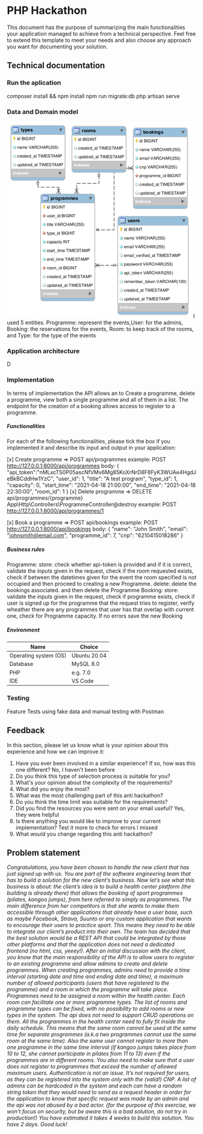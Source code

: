 # PHP Hackathon
This document has the purpose of summarizing the main functionalities your application managed to achieve from a technical perspective. Feel free to extend this template to meet your needs and also choose any approach you want for documenting your solution.



## Technical documentation
### Run the aplication
composer install && npm install
npm run migrate:db 
php artisan serve



### Data and Domain model
![DB structure](docs/images/db.png)
I used 5 entities. Programme: represent the events,User: for the admins, Booking: the reservations for the events, Room: to keep track of the rooms, and Type: for the type of the events
### Application architecture
D
###  Implementation
In terms of implementation the API allows an to Create a programme, delete a programme, view both a single programme and all of them in a list. 
The endpoint for the creation of a booking allows access to register to a programme. 

##### Functionalities
For each of the following functionalities, please tick the box if you implemented it and describe its input and output in your application:

[x] Create programme => POST api/programmes
example: POST http://127.0.0.1:8000/api/programmes 
body: {
    "api_token":"nMLxcTS0P05ascNfVMv6Mg85KoXrNrD8F8FyK3WUAe4HgdJeBkBCddHw1YzC",
    "user_id": 1,
    "title": "A test program",
    "type_id": 1,
    "capacity": 0,
    "start_time": "2021-04-18 21:00:00",
    "end_time": "2021-04-18 22:30:00",
    "room_id": 1
}
[x] Delete programme => DELETE api/programmes/{programme} App\Http\Controllers\ProgrammeController@destroy
example: POST http://127.0.0.1:8000/api/programmes/1 


[x] Book a programme => POST api/bookings
example: POST http://127.0.0.1:8000/api/bookings 
body:
{
    "name": "John Smith",
    "email": "johnsmith@email.com",
    "programme_id": 7,
    "cnp": "6210415018286"
}

##### Business rules
Programme:
    store: check whether api-token is provided and if it is correct, validate the inputs given in the request, check if the room requested exists, check if between the datetimes given for the event the room specified is not occupied and then proceed to creating a new Programme.
    delete: delete the bookings associated. and then delete the Programme
Booking: 
    store: validate the inputs given in the request, check if programme exists, check if user is signed up for the programme that the request tries to register, verify wheather there are any programmes that user has that overlap with current one, check for Programme capacity. If no errors save the new Booking



##### Environment

| Name | Choice |
| ------ | ------ |
| Operating system (OS) |Ubuntu 20.04 |
| Database  | MySQL 8.0|
| PHP | e.g. 7.0 |
| IDE | VS Code |

### Testing
Feature Tests using fake data and manual testing with Postman 

## Feedback
In this section, please let us know what is your opinion about this experience and how we can improve it:

1. Have you ever been involved in a similar experience? If so, how was this one different?
No, I haven't been before
2. Do you think this type of selection process is suitable for you?
3. What's your opinion about the complexity of the requirements?
4. What did you enjoy the most?
5. What was the most challenging part of this anti hackathon?
6. Do you think the time limit was suitable for the requirements?
7. Did you find the resources you were sent on your email useful?
Yes, they were helpful
8. Is there anything you would like to improve to your current implementation?
Test it more to check for errors I missed
9. What would you change regarding this anti hackathon?


## Problem statement
*Congratulations, you have been chosen to handle the new client that has just signed up with us.  You are part of the software engineering team that has to build a solution for the new client’s business.
Now let’s see what this business is about: the client’s idea is to build a health center platform (the building is already there) that allows the booking of sport programmes (pilates, kangoo jumps), from here referred to simply as programmes. The main difference from her competitors is that she wants to make them accessible through other applications that already have a user base, such as maybe Facebook, Strava, Suunto or any custom application that wants to encourage their users to practice sport. This means they need to be able to integrate our client’s product into their own.
The team has decided that the best solution would be a REST API that could be integrated by those other platforms and that the application does not need a dedicated frontend (no html, css, yeeey!). After an initial discussion with the client, you know that the main responsibility of the API is to allow users to register to an existing programme and allow admins to create and delete programmes.
When creating programmes, admins need to provide a time interval (starting date and time and ending date and time), a maximum number of allowed participants (users that have registered to the programme) and a room in which the programme will take place.
Programmes need to be assigned a room within the health center. Each room can facilitate one or more programme types. The list of rooms and programme types can be fixed, with no possibility to add rooms or new types in the system. The api does not need to support CRUD operations on them.
All the programmes in the health center need to fully fit inside the daily schedule. This means that the same room cannot be used at the same time for separate programmes (a.k.a two programmes cannot use the same room at the same time). Also the same user cannot register to more than one programme in the same time interval (if kangoo jumps takes place from 10 to 12, she cannot participate in pilates from 11 to 13) even if the programmes are in different rooms. You also need to make sure that a user does not register to programmes that exceed the number of allowed maximum users.
Authentication is not an issue. It’s not required for users, as they can be registered into the system only with the (valid!) CNP. A list of admins can be hardcoded in the system and each can have a random string token that they would need to send as a request header in order for the application to know that specific request was made by an admin and the api was not abused by a bad actor. (for the purpose of this exercise, we won’t focus on security, but be aware this is a bad solution, do not try in production!)
You have estimated it takes 4 weeks to build this solution. You have 2 days. Good luck!*
